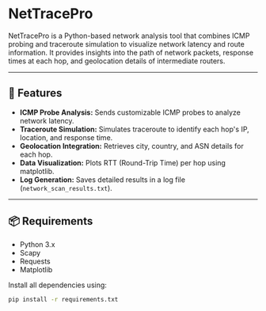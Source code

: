# NetTracePro

NetTracePro is a Python-based network analysis tool that combines ICMP probing and traceroute simulation to visualize network latency and route information. It provides insights into the path of network packets, response times at each hop, and geolocation details of intermediate routers.

---

## 🚀 Features

- **ICMP Probe Analysis:** Sends customizable ICMP probes to analyze network latency.
- **Traceroute Simulation:** Simulates traceroute to identify each hop's IP, location, and response time.
- **Geolocation Integration:** Retrieves city, country, and ASN details for each hop.
- **Data Visualization:** Plots RTT (Round-Trip Time) per hop using matplotlib.
- **Log Generation:** Saves detailed results in a log file (`network_scan_results.txt`).

---

## 📦 Requirements

- Python 3.x
- Scapy
- Requests
- Matplotlib

Install all dependencies using:

```bash
pip install -r requirements.txt
